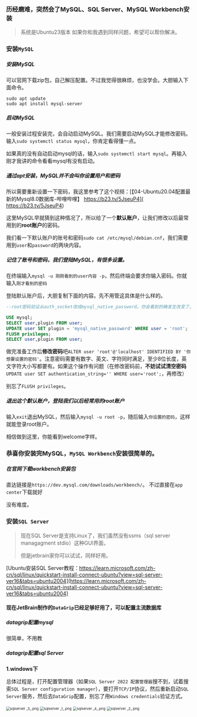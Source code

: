 ### 历经磨难，突然会了MySQL、SQL Server、MySQL Workbench安装
> 系统是Ubuntu23版本
> 如果你和我遇到同样问题，希望可以帮你解决。

### 安装`MySQL`

##### 安装MySQL

可以官网下载zip包，自己解压配置。不过我觉得很麻烦，也没学会。大胆输入下面命令。
```shell
sudo apt update
sudo apt install mysql-server
```


##### 启动MySQL

一般安装过程安装完，会自动启动MySQL。我们需要启动MySQL才能修改密码。输入`sudo systemctl status mysql`，你肯定看得懂一点。

如果真的没有自动启动mysql的话，输入`sudo systemctl start mysql`。再输入刚才我讲的命令看看mysql有没有启动。



##### 通过apt安装，MySQL并不会叫你设置用户和密码

所以需要重新设置一下密码，我这里参考了这个视频：[【04-Ubuntu20.04配置最新的Mysql8.0数据库-哔哩哔哩】 https://b23.tv/5JseuP4]( https://b23.tv/5JseuP4)

这里MySQL早就猜到这种情况了，所以给了一个**默认账户**，让我们修改以后最常用到的**root账户**的密码。

我们看一下默认账户的账号和密码`sudo cat /etc/mysql/debian.cnf`，我们需要用到`user`和`password`的两块内容。



##### 记住了账号和密码，我们登陆MySQL，有很多设置。

在终端输入`mysql -u 刚刚看到的user内容 -p`，然后终端会要求你输入密码。你就输入`刚才看到的密码`

登陆默认账户后，大胆复制下面的内容。先不用管这具体是什么样的。
```sql
--root密码验证从auth_socket改成mysql_native_password。你会看到的确发生改变了。

USE mysql;
SELECT user,plugin FROM user;
UPDATE user SET plugin = 'mysql_native_password' WHERE user = 'root';
FLUSH privileges;
SELECT user,plugin FROM user;
```

做完准备工作后**修改密码**吧`ALTER user 'root'@'localhost' IDENTIFIED BY '你想要设置的密码'`。注意密码需要有数字、英文、字符同时满足，至少8位长度，英文字符大小写都要有。如果这个操作有问题（在修改密码前，**不妨试试清空密码**`UPDATE user SET authentication_string='' WHERE user='root';`，再修改）

别忘了`FLUSH privileges`。



##### 退出这个默认账户，登陆我们以后经常用的root账户

输入`exit`退出MySQL，然后输入`mysql -u root -p`，随后输入`你设置的密码`，这样就能登录root账户。

相信做到这里，你能看到welcome字样。



### 恭喜你安装完MySQL，`MySQL Workbench`安装很简单的。



##### 在官网下载workbench安装包

直达链接是`https://dev.mysql.com/downloads/workbench/`。
不过直接在`app center`下载就好

没有难度。



### 安装`SQL Server`

> 现在SQL Server是支持Linux了，我们虽然没有ssms（sql server managagment stdio）这种GUI界面，
>
> 但是jetbrain家你可以试试，同样好用。

[Ubuntu安装SQL Server教程：https://learn.microsoft.com/zh-cn/sql/linux/quickstart-install-connect-ubuntu?view=sql-server-ver16&tabs=ubuntu2004](https://learn.microsoft.com/zh-cn/sql/linux/quickstart-install-connect-ubuntu?view=sql-server-ver16&tabs=ubuntu2004)



#### 现在JetBrain制作的`DataGrip`已经足够好用了，可以配置主流数据库

##### datagrip配置mysql

很简单，不用教



##### datagrip配置sql Server

**1.windows下**

总体过程是，打开配置管理器（如果`SQL Server 2022 配置管理器`搜不到，试着搜索`SQL Server configuration manager`），要打开`TCP/IP`协议，然后重新启动`SQL Server`服务，然后去`DataGrip`配置，别忘了用`Windows credentials`验证方式。

<img src="https://s2.loli.net/2024/04/04/T7WOkBXtiHU3a8n.png" alt="sqlserver _3_.png" style="zoom: 67%;" />

<img src="https://s2.loli.net/2024/04/04/B8TcfOySj9X2gQ5.png" alt="sqlserver _1_.png" style="zoom: 67%;" />

<img src="https://s2.loli.net/2024/04/04/evTY82csxzJy4NC.png" alt="sqlserver _4_.png" style="zoom:67%;" />

<img src="https://s2.loli.net/2024/04/04/uhktI2jNwd69ACs.png" alt="sqlserver _2_.png" style="zoom:67%;" />

